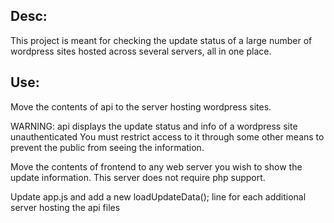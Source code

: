  Desc: 
--------------------------------------------------------------------------------------
This project is meant for checking the update status of a large number of wordpress
sites hosted across several servers, all in one place.

 Use:
--------------------------------------------------------------------------------------
Move the contents of api to the server hosting wordpress sites.

WARNING: api displays the update status and info of a wordpress site unauthenticated
You must restrict access to it through some other means to prevent the public from
seeing the information.

Move the contents of frontend to any web server you wish to show the update
information. This server does not require php support.

Update app.js and add a new loadUpdateData(); line for each additional server hosting
the api files
